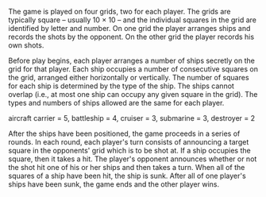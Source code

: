 The game is played on four grids, two for each player. The grids are typically square – usually 10 × 10 – and the individual squares in the grid are identified by letter and number. On one grid the player arranges ships and records the shots by the opponent. On the other grid the player records his own shots.

Before play begins, each player arranges a number of ships secretly on the grid for that player. Each ship occupies a number of consecutive squares on the grid, arranged either horizontally or vertically. The number of squares for each ship is determined by the type of the ship. The ships cannot overlap (i.e., at most one ship can occupy any given square in the grid). The types and numbers of ships allowed are the same for each player.


aircraft carrier = 5, battleship = 4, cruiser = 3, submarine = 3, destroyer = 2

After the ships have been positioned, the game proceeds in a series of rounds. In each round, each player's turn consists of announcing a target square in the opponents' grid which is to be shot at. If a ship occupies the square, then it takes a hit. The player's opponent announces whether or not the shot hit one of his or her ships and then takes a turn. When all of the squares of a ship have been hit, the ship is sunk. After all of one player's ships have been sunk, the game ends and the other player wins.